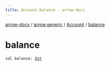 ```yaml
---
title: Account.balance - arrow-docs
---
```


[arrow-docs](../../index.html) / [arrow.generic](../index.html) / [Account](index.html) / [balance](./balance.html)

# balance

`val balance: `[`Int`](https://kotlinlang.org/api/latest/jvm/stdlib/kotlin/-int/index.html)